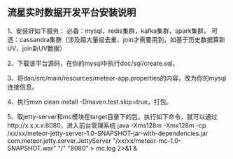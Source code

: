 流星实时数据开发平台安装说明
-------------

1、安装好如下服务：
必备：mysql，redis集群，kafka集群，spark集群。
可选：cassandra集群（涉及超大量级去重、join才需要用到，如基于历史数据算新UV，join新UV数据）

2、下载该平台源码，在你的mysql中执行doc/sql/create.sql。

3、将dao/src/main/resources/meteor-app.properties的内容，改为你的mysql连接信息。

4、执行mvn clean install -Dmaven.test.skip=true，打包。

5、取jetty-server和mc模块在target目录下的包，执行如下命令，就可以通过http://x.x.x.x:8080，进入前台管理系统
java -Xms128m -Xmx128m -cp /xx/xx/meteor-jetty-server-1.0-SNAPSHOT-jar-with-dependencies.jar com.meteor.jetty.server.JettyServer "/xx/xx/meteor-mc-1.0-SNAPSHOT.war" "/" "8080" > mc.log 2>&1 &







